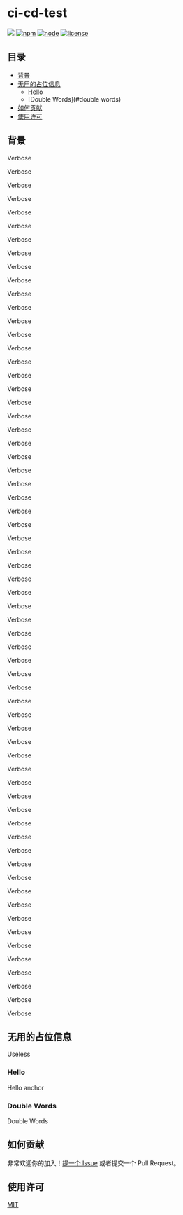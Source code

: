 # ci-cd-test

[![](https://img.shields.io/github/workflow/status/lxj694263025/ci-cd-test/Build%20And%20Publish)](https://github.com/lxj694263025/ci-cd-test)
[![npm](https://img.shields.io/npm/v/@gentleknt/ci-cd-test)](https://www.npmjs.com/package/@gentleknt/ci-cd-test)
[![node](https://img.shields.io/node/v/@gentleknt/ci-cd-test)](https://www.npmjs.com/package/@gentleknt/ci-cd-test)
[![license](https://img.shields.io/github/license/lxj694263025/ci-cd-test)](https://github.com/lxj694263025/ci-cd-test)

## 目录

- [背景](#背景)
- [无用的占位信息](#无用的占位信息)
    - [Hello](#hello)
    - [Double Words](#double words)
- [如何贡献](#如何贡献)
- [使用许可](#使用许可)

## 背景

Verbose

Verbose

Verbose

Verbose

Verbose

Verbose

Verbose

Verbose

Verbose

Verbose

Verbose

Verbose

Verbose

Verbose

Verbose

Verbose

Verbose

Verbose

Verbose

Verbose

Verbose

Verbose

Verbose

Verbose

Verbose

Verbose

Verbose

Verbose

Verbose

Verbose

Verbose

Verbose

Verbose

Verbose

Verbose

Verbose

Verbose

Verbose

Verbose

Verbose

Verbose

Verbose

Verbose

Verbose

Verbose

Verbose

Verbose

Verbose

Verbose

Verbose

Verbose

Verbose

Verbose

Verbose

Verbose

Verbose

Verbose

Verbose

Verbose

Verbose

Verbose

Verbose

Verbose

Verbose

## 无用的占位信息

Useless

### Hello

Hello anchor

### Double Words

Double Words

## 如何贡献

非常欢迎你的加入！[提一个 Issue](https://github.com/lxj694263025/ci-cd-test/issues/new) 或者提交一个 Pull Request。

## 使用许可

[MIT](LICENSE)
